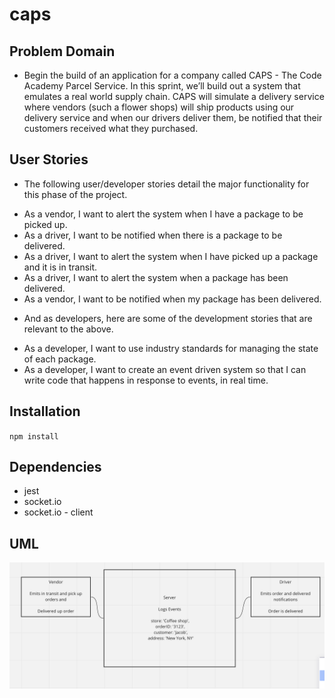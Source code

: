 # caps

## Problem Domain
- Begin the build of an application for a company called CAPS - The Code Academy Parcel Service. In this sprint, we’ll build out a system that emulates a real world supply chain. CAPS will simulate a delivery service where vendors (such a flower shops) will ship products using our delivery service and when our drivers deliver them, be notified that their customers received what they purchased.

## User Stories
- The following user/developer stories detail the major functionality for this phase of the project.
* As a vendor, I want to alert the system when I have a package to be picked up.  
* As a driver, I want to be notified when there is a package to be delivered.  
* As a driver, I want to alert the system when I have picked up a package and it is in transit.  
* As a driver, I want to alert the system when a package has been delivered.  
* As a vendor, I want to be notified when my package has been delivered.  
- And as developers, here are some of the development stories that are relevant to the above.
* As a developer, I want to use industry standards for managing the state of each package.
* As a developer, I want to create an event driven system so that I can write code that happens in response to events, in real time.

## Installation

`npm install`  

## Dependencies
 * jest
 * socket.io
 * socket.io - client
 ## UML 
![](cap.png)
